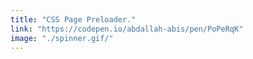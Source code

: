 ```yaml
---
title: "CSS Page Preloader."
link: "https://codepen.io/abdallah-abis/pen/PoPeRqK"
image: "./spinner.gif/"
---
```

